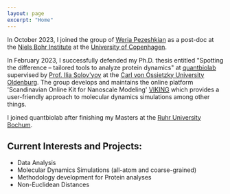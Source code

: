 ```yaml
---
layout: page
excerpt: "Home"
---
```


In October 2023, I joined the group of [Weria Pezeshkian](https://nbi.ku.dk/ansatte/?pure=da/persons/733547) as a post-doc at the [Niels Bohr Institute](https://nbi.ku.dk/english/) at the [University of Copenhagen](https://www.ku.dk/english/).

In February 2023, I successfully defended my Ph.D. thesis entitled "Spotting the difference – tailored tools to analyze protein dynamics" at [quantbiolab](https://quantbiolab.com/) supervised by [Prof. Ilia Solov'yov](https://quantbiolab.com/group/ilia-solovyov) at the [Carl von Ossietzky University Oldenburg](https://uol.de/en). The group develops and maintains the online platform 'Scandinavian Online Kit for Nanoscale Modeling' [VIKING](https://viking-suite.com/) which provides a user-friendly approach to molecular dynamics simulations among other things.

I joined quantbiolab after finishing my Masters at the [Ruhr University Bochum](https://www.ruhr-uni-bochum.de/en).

## Current Interests and Projects:

- Data Analysis
- Molecular Dynamics Simulations (all-atom and coarse-grained)
- Methodology development for Protein analyses
- Non-Euclidean Distances
